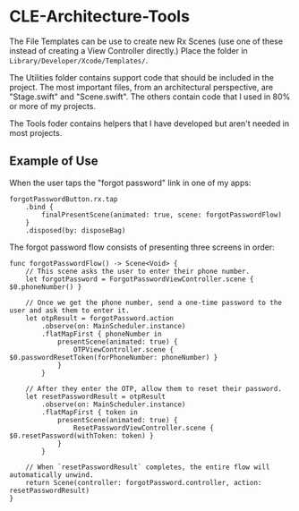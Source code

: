 # CLE-Architecture-Tools

The File Templates can be use to create new Rx Scenes (use one of these instead of creating a View Controller directly.) Place the folder in `Library/Developer/Xcode/Templates/`.

The Utilities folder contains support code that should be included in the project. The most important files, from an architectural perspective, are "Stage.swift" and "Scene.swift". The others contain code that I used in 80% or more of my projects.

The Tools foder contains helpers that I have developed but aren't needed in most projects.

## Example of Use

When the user taps the "forgot password" link in one of my apps:
```
forgotPasswordButton.rx.tap
    .bind {
        finalPresentScene(animated: true, scene: forgotPasswordFlow)
    }
    .disposed(by: disposeBag)
```

The forgot password flow consists of presenting three screens in order:
```
func forgotPasswordFlow() -> Scene<Void> {
    // This scene asks the user to enter their phone number.
    let forgotPassword = ForgotPasswordViewController.scene { $0.phoneNumber() }

    // Once we get the phone number, send a one-time password to the user and ask them to enter it.
    let otpResult = forgotPassword.action
        .observe(on: MainScheduler.instance)
        .flatMapFirst { phoneNumber in
            presentScene(animated: true) {
                OTPViewController.scene { $0.passwordResetToken(forPhoneNumber: phoneNumber) }
            }
        }

    // After they enter the OTP, allow them to reset their password.
    let resetPasswordResult = otpResult
        .observe(on: MainScheduler.instance)
        .flatMapFirst { token in
            presentScene(animated: true) {
                ResetPasswordViewController.scene { $0.resetPassword(withToken: token) }
            }
        }

    // When `resetPasswordResult` completes, the entire flow will automatically unwind.
    return Scene(controller: forgotPassword.controller, action: resetPasswordResult)
}
```
